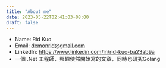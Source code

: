```yaml
---
title: "About me"
date: 2023-05-22T02:41:03+08:00
draft: false
---
```

- Name: Rid Kuo
- Email: demonrid@gmail.com
- LinkedIn: https://www.linkedin.com/in/rid-kuo-ba23ab9a
- 一個 .Net 工程師，興趣使然開始寫的文章，同時也研究Golang